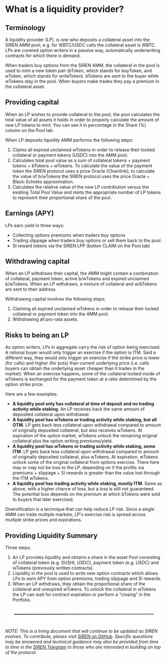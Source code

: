 # What is a liquidity provider?

## Terminology

A liquidity provider (LP), is one who deposits a collateral asset into the SIREN AMM pool, e.g. for WBTC/USDC calls the collateral asset is WBTC. LPs are covered option writers in a passive way, automatically underwriting contracts for which there is demand.

When traders buy options from the SIREN AMM, the collateral in the pool is used to mint a new token pair (bToken, which stands for buyToken, and wToken, which stands for writeToken). bTokens are sent to the buyer while wTokens stay in the pool. When buyers make trades they pay a premium in the collateral asset.

## Providing capital

When an LP wishes to provide collateral to the pool, the pool calculates the total value of all assets it holds in order to properly calculate the amount of new LP tokens to mint. You can see it in percentage in the Share (%) column on the Pool tab. 

When LP deposits liquidity AMM performs the following steps:  

1. Claims all expired unclaimed wTokens in order to release their locked collateral or payment tokens (USDC) into the AMM pool.
2. Calculates total pool value as a sum of collateral tokens + payment tokens + bTokens + wTokens. To calculate the value of the payment token the SIREN protocol uses a price Oracle (Chainlink); to calculate the value of b/wTokens the SIREN protocol uses the price Oracle + Black-Scholes approximation.
3. Calculates the relative value of the new LP contribution versus the existing Total Pool Value and mints the appropriate number of LP tokens to represent their proportional share of the pool.

## Earnings (APY)

LPs earn yield in three ways:

- Collecting options premiums when traders buy options
- Trading slippage when traders buy options or sell them back to the pool.
- SI reward tokens via the SIREN LPP (button CLAIM on the Pool tab)

## Withdrawing capital

When an LP withdraws their capital, the AMM might contain a combination of collateral, payment token, active b/wTokens and expired unclaimed b/wTokens. When an LP withdraws, a mixture of collateral and w/bTokens are sent to their address.

Withdrawing capital involves the following steps:

1. Claiming all expired unclaimed wTokens in order to release their locked collateral or payment token into the AMM pool.
2. Withdrawing all pro-rata assets.

## Risks to being an LP

As option writers, LPs in aggregate carry the risk of option being exercised. A rational buyer would only trigger an exercise if the option is ITM. Said a different way, they would only trigger an exercise if the strike price is lower (for calls) and higher (for puts) than current underlying price (i.e. calls buyers can obtain the underlying asset cheaper than it trades in the market). When an exercise happens, some of the collateral locked inside of wTokens is exchanged for the payment token at a ratio determined by the option strike price.

Here are a few examples:

- **A liquidity pool only has collateral at time of deposit and no trading activity while staking**. An LP receives back the same amount of deposited collateral upon withdrawal.
- **A liquidity pool has wTokens or trading activity while staking, but all OTM**. LP gets back less collateral upon withdrawal compared to amount of originally deposited collateral, but also receives wTokens. At expiration of the option market, wTokens unlock the remaining original collateral plus the option writing premiums/yield.
- **A liquidity pool has wTokens or trading activity while staking, some ITM**. LP gets back less collateral upon withdrawal compared to amount of originally deposited collateral, plus wTokens. At expiration, wTokens unlock some of the original collateral from options exercise. There here may or may not be loss to the LP, depending on if the profits via premiums + slippage + SI rewards is greater than the value lost through the ITM wTokens.
- **A liquidity pool has trading activity while staking, mostly ITM**. Same as above, with a higher chance of loss, but a loss is still not guaranteed. The potential loss depends on the premium at which bTokens were sold to buyers that later exercised.

Diversification is a technique that can help reduce LP risk. Since a single AMM can trade multiple markets, LP's exercise risk is spread across multiple strike prices and expirations.

## Providing Liquidity Summary

Three steps:

1. An LP provides liquidity and obtains a share in the asset Pool consisting of collateral token (e.g. SUSHI, USDC), payment token (e.g. USDC) and wTokens (previously written contracts).
2. Liquidity in the pool is used to write new option contracts which allows LPs to earn APY from option premiums, trading slippage and SI rewards.
3. When an LP withdraws, they obtain the proportional share of the collateral and unexpired wTokens. To unlock the collateral in wTokens the LP can wait for contract expiration or perform a “closing” in the Portfolio.

![](../.gitbook/assets/image.png)

_NOTE: This is a living document that will continue to be updated as SIREN evolves. To contribute, please visit_ [_SIREN on GitHub_](https://github.com/sirenmarkets/core)_. Specific questions may be answered and technical guidance may also be provided from time to time in the_ [_SIREN Telegram_](https://t.me/sirenmarkets) _to those who are interested in building on top of the protocol._

